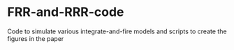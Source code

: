 # FRR-and-RRR-code
Code to simulate various integrate-and-fire models and scripts to create the figures in the paper

